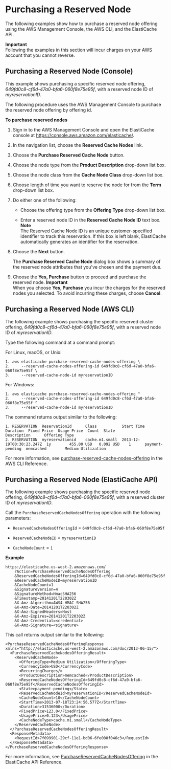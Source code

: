 # Purchasing a Reserved Node<a name="CacheNodes.ReservedCacheNodes.Purchasing"></a>

The following examples show how to purchase a reserved node offering using the AWS Management Console, the AWS CLI, and the ElastiCache API\. 

**Important**  
 Following the examples in this section will incur charges on your AWS account that you cannot reverse\. 



## Purchasing a Reserved Node \(Console\)<a name="CacheNodes.ReservedCacheNodes.Purchasing.Console"></a>

 This example shows purchasing a specific reserved node offering, *649fd0c8\-cf6d\-47a0\-bfa6\-060f8e75e95f*, with a reserved node ID of *myreservationID*\. 

The following procedure uses the AWS Management Console to purchase the reserved node offering by offering id\.

**To purchase reserved nodes**

1. Sign in to the AWS Management Console and open the ElastiCache console at [ https://console\.aws\.amazon\.com/elasticache/](https://console.aws.amazon.com/elasticache/)\.

1. In the navigation list, choose the **Reserved Cache Nodes** link\.

1. Choose the **Purchase Reserved Cache Node** button\.

1. Choose the node type from the **Product Description** drop\-down list box\.

1. Choose the node class from the **Cache Node Class** drop\-down list box\.

1. Choose length of time you want to reserve the node for from the **Term** drop\-down list box\.

1. Do either one of the following:

   +  Choose the offering type from the **Offering Type** drop\-down list box\.

   + Enter a reserved node ID in the **Reserved Cache Node ID** text box\. 
**Note**  
The Reserved Cache Node ID is an unique customer\-specified identifier to track this reservation\. If this box is left blank, ElastiCache automatically generates an identifier for the reservation\.

1.  Choose the **Next** button\. 

    The **Purchase Reserved Cache Node** dialog box shows a summary of the reserved node attributes that you've chosen and the payment due\. 

1.  Choose the **Yes, Purchase** button to proceed and purchase the reserved node\. 
**Important**  
When you choose **Yes, Purchase** you incur the charges for the reserved nodes you selected\. To avoid incurring these charges, choose **Cancel**\.

## Purchasing a Reserved Node \(AWS CLI\)<a name="CacheNodes.ReservedCacheNodes.Purchasing.CLI"></a>

 The following example shows purchasing the specific reserved cluster offering, *649fd0c8\-cf6d\-47a0\-bfa6\-060f8e75e95f*, with a reserved node ID of *myreservationID*\. 

 Type the following command at a command prompt: 

For Linux, macOS, or Unix:

```
1. aws elasticache purchase-reserved-cache-nodes-offering \
2.     --reserved-cache-nodes-offering-id 649fd0c8-cf6d-47a0-bfa6-060f8e75e95f \
3.     --reserved-cache-node-id myreservationID
```

For Windows:

```
1. aws elasticache purchase-reserved-cache-nodes-offering ^
2.     --reserved-cache-nodes-offering-id 649fd0c8-cf6d-47a0-bfa6-060f8e75e95f ^
3.     --reserved-cache-node-id myreservationID
```

 The command returns output similar to the following: 

```
1. RESERVATION  ReservationId      Class           Start Time                Duration  Fixed Price  Usage Price  Count  State            Description      Offering Type
2. RESERVATION  myreservationid    cache.m1.small  2013-12-19T00:30:23.247Z  1y        455.00 USD   0.092 USD    1      payment-pending  memcached        Medium Utilization
```

For more information, see [purchase\-reserved\-cache\-nodes\-offering](http://docs.aws.amazon.com/cli/latest/reference/elasticache/purchase-reserved-cache-nodes-offering.html) in the AWS CLI Reference\.

## Purchasing a Reserved Node \(ElastiCache API\)<a name="CacheNodes.ReservedCacheNodes.Purchasing.API"></a>

The following example shows purchasing the specific reserved node offering, *649fd0c8\-cf6d\-47a0\-bfa6\-060f8e75e95f*, with a reserved cluster ID of *myreservationID*\. 

Call the `PurchaseReservedCacheNodesOffering` operation with the following parameters:

+ `ReservedCacheNodesOfferingId` = `649fd0c8-cf6d-47a0-bfa6-060f8e75e95f`

+ `ReservedCacheNodeID` = `myreservationID`

+ `CacheNodeCount` = `1`

**Example**  

```
https://elasticache.us-west-2.amazonaws.com/
    ?Action=PurchaseReservedCacheNodesOffering
    &ReservedCacheNodesOfferingId=649fd0c8-cf6d-47a0-bfa6-060f8e75e95f
    &ReservedCacheNodeID=myreservationID
    &CacheNodeCount=1
    &SignatureVersion=4
    &SignatureMethod=HmacSHA256
    &Timestamp=20141201T220302Z
    &X-Amz-Algorithm=AWS4-HMAC-SHA256
    &X-Amz-Date=20141201T220302Z
    &X-Amz-SignedHeaders=Host
    &X-Amz-Expires=20141201T220302Z
    &X-Amz-Credential=<credential>
    &X-Amz-Signature=<signature>
```
 This call returns output similar to the following:  

```
<PurchaseReservedCacheNodesOfferingResponse xmlns="http://elasticache.us-west-2.amazonaws.com/doc/2013-06-15/">
  <PurchaseReservedCacheNodesOfferingResult>
    <ReservedCacheNode>
      <OfferingType>Medium Utilization</OfferingType>
      <CurrencyCode>USD</CurrencyCode>
      <RecurringCharges/>
      <ProductDescription>memcached</ProductDescription>
      <ReservedCacheNodesOfferingId>649fd0c8-cf6d-47a0-bfa6-060f8e75e95f</ReservedCacheNodesOfferingId>
      <State>payment-pending</State>
      <ReservedCacheNodeId>myreservationID</ReservedCacheNodeId>
      <CacheNodeCount>10</CacheNodeCount>
      <StartTime>2013-07-18T23:24:56.577Z</StartTime>
      <Duration>31536000</Duration>
      <FixedPrice>123.0</FixedPrice>
      <UsagePrice>0.123</UsagePrice>
      <CacheNodeType>cache.m1.small</CacheNodeType>
    </ReservedCacheNode>
  </PurchaseReservedCacheNodesOfferingResult>
  <ResponseMetadata>
    <RequestId>7f099901-29cf-11e1-bd06-6fe008f046c3</RequestId>
  </ResponseMetadata>
</PurchaseReservedCacheNodesOfferingResponse>
```

For more information, see [PurchaseReservedCacheNodesOffering](http://docs.aws.amazon.com/AmazonElastiCache/latest/APIReference/API_PurchaseReservedCacheNodesOffering.html) in the ElastiCache API Reference\.